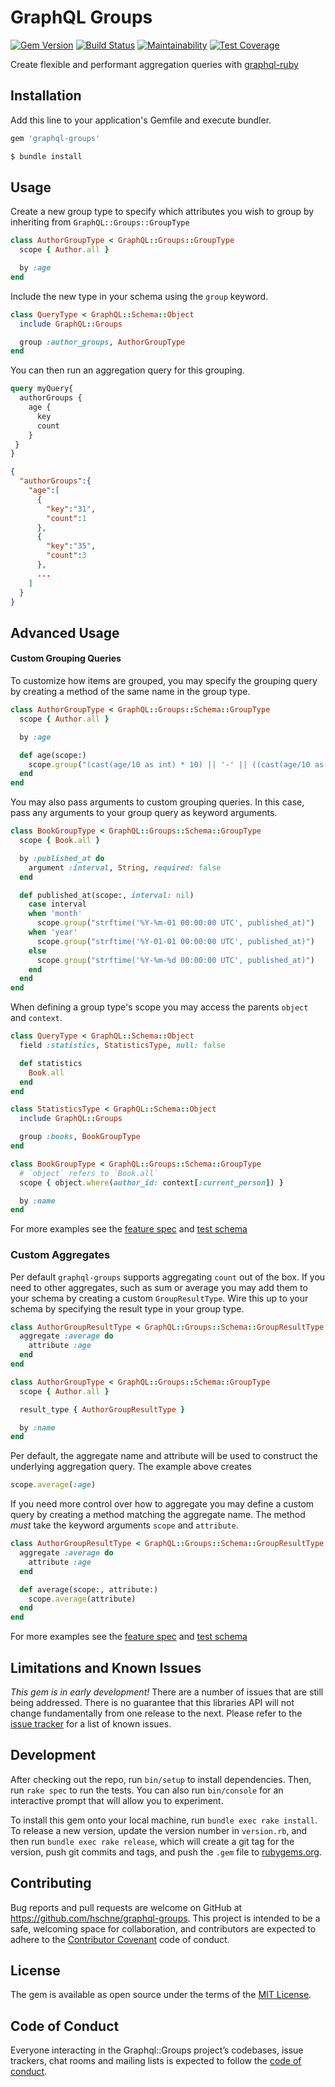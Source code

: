 # GraphQL Groups
[![Gem Version](https://badge.fury.io/rb/graphql-groups.svg)](https://badge.fury.io/rb/graphql-groups)
[![Build Status](https://github.com/hschne/graphql-groups/workflows/Build/badge.svg)](https://github.com/hschne/graphql-groups/workflows/Build/badge.svg)
[![Maintainability](https://api.codeclimate.com/v1/badges/692d4125ac8548fb145e/maintainability)](https://codeclimate.com/github/hschne/graphql-groups/maintainability) 
[![Test Coverage](https://api.codeclimate.com/v1/badges/692d4125ac8548fb145e/test_coverage)](https://codeclimate.com/github/hschne/graphql-groups/test_coverage)

Create flexible and performant aggregation queries with [graphql-ruby](https://github.com/rmosolgo/graphql-ruby)

## Installation

Add this line to your application's Gemfile and execute bundler.

```ruby
gem 'graphql-groups'
```
```bash
$ bundle install
```

## Usage

Create a new group type to specify which attributes you wish to group by inheriting from `GraphQL::Groups::GroupType`

```ruby
class AuthorGroupType < GraphQL::Groups::GroupType
  scope { Author.all }

  by :age
end
```

Include the new type in your schema using the `group` keyword. 

```ruby
class QueryType < GraphQL::Schema::Object
  include GraphQL::Groups

  group :author_groups, AuthorGroupType
end
```

You can then run an aggregation query for this grouping. 

```graphql
query myQuery{ 
  authorGroups {
    age {
      key
      count
    }
 }
}
```
```json
{
  "authorGroups":{
    "age":[
      {
        "key":"31",
        "count":1
      },
      {
        "key":"35",
        "count":3
      },
      ...
    ]
  }
}

```

## Advanced Usage

#### Custom Grouping Queries

To customize how items are grouped, you may specify the grouping query by creating a method of the same name in the group type. 

```ruby
class AuthorGroupType < GraphQL::Groups::Schema::GroupType
  scope { Author.all }

  by :age

  def age(scope:)
    scope.group("(cast(age/10 as int) * 10) || '-' || ((cast(age/10 as int) + 1) * 10)")
  end
end
```

You may also pass arguments to custom grouping queries. In this case, pass any arguments to your group query as keyword arguments.

```ruby
class BookGroupType < GraphQL::Groups::Schema::GroupType
  scope { Book.all }

  by :published_at do
    argument :interval, String, required: false
  end

  def published_at(scope:, interval: nil)
    case interval
    when 'month'
      scope.group("strftime('%Y-%m-01 00:00:00 UTC', published_at)")
    when 'year'
      scope.group("strftime('%Y-01-01 00:00:00 UTC', published_at)")
    else
      scope.group("strftime('%Y-%m-%d 00:00:00 UTC', published_at)")
    end
  end
end
```

When defining a group type's scope you may access the parents `object` and `context`. 

```ruby
class QueryType < GraphQL::Schema::Object
  field :statistics, StatisticsType, null: false

  def statistics
    Book.all
  end
end

class StatisticsType < GraphQL::Schema::Object
  include GraphQL::Groups

  group :books, BookGroupType
end

class BookGroupType < GraphQL::Groups::Schema::GroupType
  # `object` refers to `Book.all`
  scope { object.where(author_id: context[:current_person]) }

  by :name
end
```

For more examples see the [feature spec](./spec/graphql/feature_spec.rb) and [test schema](./spec/graphql/support/test_schema)

### Custom Aggregates

Per default `graphql-groups` supports aggregating `count` out of the box. If you need to other aggregates, such as sum or average 
you may add them to your schema by creating a custom `GroupResultType`. Wire this up to your schema by specifying the result type in your
group type.

```ruby
class AuthorGroupResultType < GraphQL::Groups::Schema::GroupResultType
  aggregate :average do
    attribute :age
  end
end
```

```ruby
class AuthorGroupType < GraphQL::Groups::Schema::GroupType
  scope { Author.all }

  result_type { AuthorGroupResultType }

  by :name
end
```

Per default, the aggregate name and attribute will be used to construct the underlying aggregation query. The example above creates
```ruby
scope.average(:age)
```

If you need more control over how to aggregate you may define a custom query by creating a method matching the aggregate name. The method *must* take the keyword arguments `scope` and `attribute`. 

```ruby
class AuthorGroupResultType < GraphQL::Groups::Schema::GroupResultType
  aggregate :average do
    attribute :age
  end

  def average(scope:, attribute:)
    scope.average(attribute)
  end
end
```

For more examples see the [feature spec](./spec/graphql/feature_spec.rb) and [test schema](./spec/graphql/support/test_schema)

## Limitations and Known Issues

*This gem is in early development!* There are a number of issues that are still being addressed. There is no guarantee
that this libraries API will not change fundamentally from one release to the next. Please refer to the [issue tracker](https://github.com/hschne/graphql-groups/issues) for a list of known issues.

## Development

After checking out the repo, run `bin/setup` to install dependencies. Then, run `rake spec` to run the tests. You can also run `bin/console` for an interactive prompt that will allow you to experiment.

To install this gem onto your local machine, run `bundle exec rake install`. To release a new version, update the version number in `version.rb`, and then run `bundle exec rake release`, which will create a git tag for the version, push git commits and tags, and push the `.gem` file to [rubygems.org](https://rubygems.org).

## Contributing

Bug reports and pull requests are welcome on GitHub at https://github.com/hschne/graphql-groups. This project is intended to be a safe, welcoming space for collaboration, and contributors are expected to adhere to the [Contributor Covenant](http://contributor-covenant.org) code of conduct.

## License

The gem is available as open source under the terms of the [MIT License](https://opensource.org/licenses/MIT).

## Code of Conduct

Everyone interacting in the Graphql::Groups project’s codebases, issue trackers, chat rooms and mailing lists is expected to follow the [code of conduct](https://github.com/[USERNAME]/graphql-groups/blob/master/CODE_OF_CONDUCT.md).
